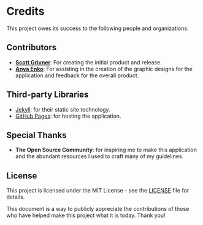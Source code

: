 # Credits

This project owes its success to the following people and organizations:

## Contributors

- **[Scott Grivner](https://github.com/scottgriv)**: For creating the initial product and release.
- **[Anya Enko](https://github.com/AnyaEnko)**: For assisting in the creation of the graphic designs for the application and feedback for the overall product.

## Third-party Libraries

- [Jekyll](https://jekyllrb.com/): for their static site technology.
- [GitHub Pages](https://pages.github.com/): for hosting the application.

## Special Thanks

- **The Open Source Community**: for inspiring me to make this application and the abundant resources I used to craft many of my guidelines.

## License

This project is licensed under the MIT License - see the [LICENSE](../LICENSE) file for details.

This document is a way to publicly appreciate the contributions of those who have helped make this project what it is today. Thank you!
